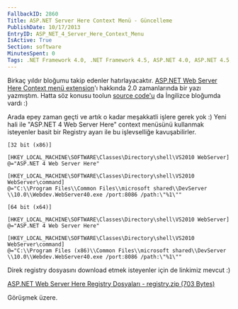 ```yaml
---
FallbackID: 2860
Title: ASP.NET Server Here Context Menü - Güncelleme
PublishDate: 10/17/2013
EntryID: ASP_NET_4_Server_Here_Context_Menu
IsActive: True
Section: software
MinutesSpent: 0
Tags: .NET Framework 4.0, .NET Framework 4.5, ASP.NET 4.0, ASP.NET 4.5, ASP.NET MVC 4
---
```

Birkaç yıldır bloğumu takip edenler hatırlayacaktır. [ASP.NET Web Server
Here Context menü
extension](http://daron.yondem.com/tr/post/2efde635-a690-4339-91b1-02dc870a08de)'ı
hakkında 2.0 zamanlarında bir yazı yazmıştım. Hatta söz konusu toolun
[source
code'u](http://daron.yondem.com/en/post/3dd88a31-b300-4849-9243-%0A%0A9f1ab3d22597)
da İngilizce bloğumda vardı :)

Arada epey zaman geçti ve artık o kadar meşakkatli işlere gerek yok :)
Yeni hali ile "ASP.NET 4 Web Server Here" context menüsünü kullanmak
isteyenler basit bir Registry ayarı ile bu işlevselliğe kavuşabilirler.

``` {style="margin-left:40px"}
[32 bit (x86)]
 
[HKEY_LOCAL_MACHINE\SOFTWARE\Classes\Directory\shell\VS2010 WebServer]
@="ASP.NET 4 Web Server Here"
 
[HKEY_LOCAL_MACHINE\SOFTWARE\Classes\Directory\shell\VS2010 WebServer\command]
@="C:\\Program Files\\Common Files\\microsoft shared\\DevServer
\\10.0\\Webdev.WebServer40.exe /port:8086 /path:\"%1\""

[64 bit (x64)]
 
[HKEY_LOCAL_MACHINE\SOFTWARE\Classes\Directory\shell\VS2010 WebServer]
@="ASP.NET 4 Web Server Here"
 
[HKEY_LOCAL_MACHINE\SOFTWARE\Classes\Directory\shell\VS2010 WebServer\command]
@="C:\\Program Files (x86)\\Common Files\\microsoft shared\\DevServer
\\10.0\\Webdev.WebServer40.exe /port:8086 /path:\"%1\""
```

Direk registry dosyasını download etmek isteyenler için de linkimiz
mevcut :)

[ASP.NET Web Server Here Registry Dosyaları - registry.zip (703
Bytes)](http://cdn.daron.yondem.com/assets/2860/registry.zip)

Görüşmek üzere.


